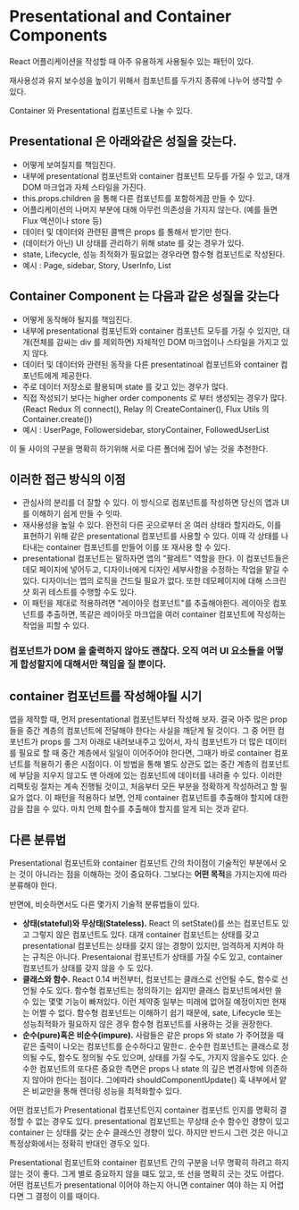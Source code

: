 # Presentational and Container Components

React 어플리케이션을 작성할 때 아주 유용하게 사용될수 있는 패턴이 있다.

재사용성과 유지 보수성을 높이기 위해서 컴포넌트를 두가지 종류에 나누어 생각할 수 있다.

Container 와 Presentational 컴포넌트로 나눌 수 있다.

## Presentational 은 아래와같은 성질을 갖는다.

- 어떻게 보여질지를 책임진다.
- 내부에 presentational 컴포넌트와 container 컴포넌트 모두를 가질 수 있고, 대개 DOM 마크업과 자체 스타일을 가진다.
- this.props.children 을 통해 다른 컴포넌트를 포함하게끔 만들 수 있다.
- 어플리케이션의 나머지 부분에 대해 아무런 의존성을 가지지 않는다. (예를 들면 Flux 액션이나 store 등)
- 데이터 및 데이터와 관련된 콜백은 props 를 통해서 받기만 한다.
- (데이터가 아닌) UI 상태를 관리하기 위해 state 를 갖는 경우가 있다.
- state, Lifecycle, 성능 최적화가 필요없는 경우라면 함수형 컴포넌트로 작성된다.
- 예시 : Page, sidebar, Story, UserInfo, List

## Container Component 는 다음과 같은 성질을 갖는다

- 어떻게 동작해야 될지를 책임진다.
- 내부에 presentational 컴포넌트와 container 컴포넌트 모두를 가질 수 있지만, 대개(전체를 감싸는 div 를 제외하면) 자체적인 DOM 마크업이나 스타일을 가지고 있지 않다.
- 데이터 및 데이터와 관련된 동작을 다른 presentatinoal 컴포넌트와 container 컴포넌트에게 제공한다.
- 주로 데이터 저장소로 활용되며 state 를 갖고 있는 경우가 많다.
- 직접 작성되기 보다는 higher order components 로 부터 생성되는 경우가 많다. (React Redux 의 connect(), Relay 의 CreateContainer(), Flux Utils 의 Container.create())
- 예시 : UserPage, Followersidebar, storyContainer, FollowedUserList

이 둘 사이의 구분을 명확히 하기위해 서로 다른 폴더에 집어 넣는 것을 추천한다.

## 이러한 접근 방식의 이점

- 관심사의 분리를 더 잘할 수 있다. 이 방식으로 컴포넌트를 작성하면 당신의 앱과 UI 를 이해하기 쉽게 만들 수 잇따.
- 재사용성을 높일 수 있다. 완전히 다른 곳으로부터 온 여러 상태라 할지라도, 이를 표현하기 위해 같은 presentational 컴포넌트를 사용할 수 있다. 이때 각 상태를 나타내는 container 컴포넌트를 만들어 이를 또 재사용 할 수 있다.
- presentational 컴포넌트는 말하자면 앱의 "팔레트" 역할을 한다. 이 컴포넌트들은 데모 페이지에 넣어두고, 디자이너에게 디자인 세부사항을 수정하는 작업을 맡길 수 있다. 디자이너는 앱의 로직을 건드릴 필요가 없다. 또한 데모페이지에 대해 스크린샷 회귀 테스트를 수행할 수도 있다.
- 이 패턴을 제대로 적용하려면 "레이아웃 컴포넌트"를 추출해야한다. 레이아웃 컴포넌트를 추출하면, 똑같은 레이아웃 마크업을 여러 container 컴포넌트에 작성하는 작업을 피할 수 있다.

### **컴포넌트가 DOM 을 출력하지 않아도 괜찮다.** 오직 여러 UI 요소들을 어떻게 합성할지에 대해서만 책임을 질 뿐이다.

## container 컴포넌트를 작성해야될 시기

앱을 제작할 때, 먼저 presentational 컴포넌트부터 작성해 보자. 결국 아주 많은 prop 들을 중간 계층의 컴포넌트에 전달해야 한다는 사실을 깨닫게 될 것이다. 그 중 어떤 컴포넌트가 props 를 그저 아래로 내려보내주고 있어서, 자식 컴포넌트가 더 많은 데이터를 필요로 할 때 중간 계층에서 일일이 이어주어야 한다면, 그때가 바로 container 컴포넌트를 적용하기 좋은 시점이다. 이 방법을 통해 별도 상관도 없는 중간 계층의 컴포넌트에 부담을 지우지 않고도 맨 아래에 있는 컴포넌트에 데이터를 내려줄 수 있다.
이러한 리팩토링 절차는 계속 진행될 것이고, 처음부터 모든 부분을 정확하게 작성하려고 할 필요가 없다. 이 패턴을 적용하다 보면, 언제 container 컴포넌트를 추출해야 할지에 대한 감을 잡을 수 있다. 마치 언제 함수를 추출해야 할지를 알게 되는 것과 같다.

## 다른 분류법

Presentational 컴포넌트와 container 컴포넌트 간의 차이점이 기술적인 부분에서 오는 것이 아니라는 점을 이해하는 것이 중요하다. 그보다는 **어떤 목적**을 가지는지에 따라 분류해야 한다.

반면에, 비슷하면서도 다른 몇가지 기술적 분류법들이 있다.

- **상태(stateful)와 무상태(Stateless).** React 의 setState()를 쓰는 컴포넌트도 있고 그렇지 않은 컴포넌트도 있다. 대개 container 컴포넌트는 상태를 갖고 presentational 컴포넌트는 상태를 갖지 않는 경향이 있지만, 엄격하게 지켜야 하는 규칙은 아니다. Presentaional 컴포넌트가 상태를 가질 수도 있고, container 컴포넌트가 상태를 갖지 않을 수 도 있다.
- **클래스와 함수.** React 0.14 버전부터, 컴포넌트는 클래스로 선언될 수도, 함수로 선언될 수도 있다. 함수형 컴포넌트는 정의하기는 쉽지만 클래스 컴포넌트에서만 쓸 수 있는 몇몇 기능이 빠져있다. 이런 제약중 일부는 미래에 없어질 예정이지만 현재는 어쩔 수 없다. 함수형 컴포넌트는 이해하기 쉽기 때문에, sate, Lifecycle 또는 성능최적화가 필요하지 않은 경우 함수형 컴포넌트를 사용하는 것을 권장한다.
- **순수(pure)혹은 비순수(impure).** 사람들은 같은 props 와 state 가 주어졌을 때 같은 출력이 나오는 컴포넌트를 순수하다고 말한ㄷ. 순수한 컴포넌트는 클래스로 정의될 수도, 함수도 정의될 수도 있으며, 상태를 가질 수도, 가지지 않을수도 있다. 순수한 컴포넌트의 또다른 중요한 측면은 props 나 state 의 깊은 변경사항에 의존하지 않아야 한다는 점이다. 그에따라 shouldComponentUpdate() 훅 내부에서 얕은 비교만을 통해 렌더링 성능을 최적화할수 있다.

어떤 컴포넌트가 Presentational 컴포넌트인지 container 컴포넌트 인지를 명확히 결정할 수 없는 경우도 있다. presentational 컴포넌트는 무상태 순수 함수인 경향이 있고 container 는 상태를 갖는 순수 클래스인 경향이 있다. 하지만 반드시 그런 것은 아니고 특정상화에서는 정확히 반대인 경두오 있다.

Presentational 컴포넌트와 container 컴포넌트 간의 구분을 너무 명확히 하려고 하지 않는 것이 좋다. 그게 별로 중요하지 않을 떄도 있고, 또 선을 명확히 긋는 것도 어렵다. 어떤 컴포넌트가 presentational 이어야 하는지 아니면 container 여야 하는 지 어렵다면 그 결정이 이를 때이다.
